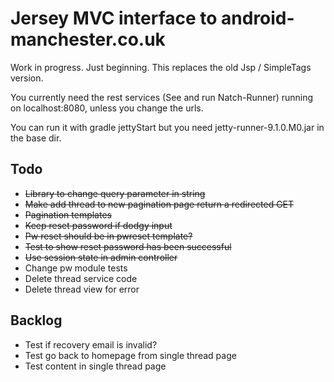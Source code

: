 Jersey MVC interface to android-manchester.co.uk
================================================

Work in progress. Just beginning. This replaces the old Jsp / SimpleTags version.

You currently need the rest services (See and run Natch-Runner) running on localhost:8080, unless you change the urls.

You can run it with gradle jettyStart but you need jetty-runner-9.1.0.M0.jar in the base dir.

Todo
-----
* ~~Library to change query parameter in string~~
* ~~Make add thread to new pagination page return a redirected GET~~
* ~~Pagination templates~~
* ~~Keep reset password if dodgy input~~
* ~~Pw reset should be in pwreset template?~~
* ~~Test to show reset password has been successful~~
* ~~Use session state in admin controller~~
* Change pw module tests
* Delete thread service code
* Delete thread view for error

Backlog
-------

* Test if recovery email is invalid?
* Test go back to homepage from single thread page
* Test content in single thread page
